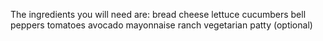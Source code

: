 The ingredients you will need are:
bread
cheese
lettuce
cucumbers
bell peppers
tomatoes
avocado
mayonnaise
ranch
vegetarian patty (optional)